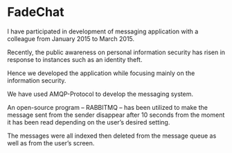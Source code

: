 # FadeChat


I have participated in development of messaging application with a colleague from January 2015 to March 2015.

Recently, the public awareness on personal information security has risen in response to instances such as an identity theft. 

Hence we developed the application while focusing mainly on the information security.

We have used AMQP-Protocol to develop the messaging system.

An open-source program – RABBITMQ – has been utilized to make the message sent from the sender disappear after 10 seconds from the moment it has been read depending on the user’s desired setting.


The messages were all indexed then deleted from the message queue as well as from the user’s screen.

